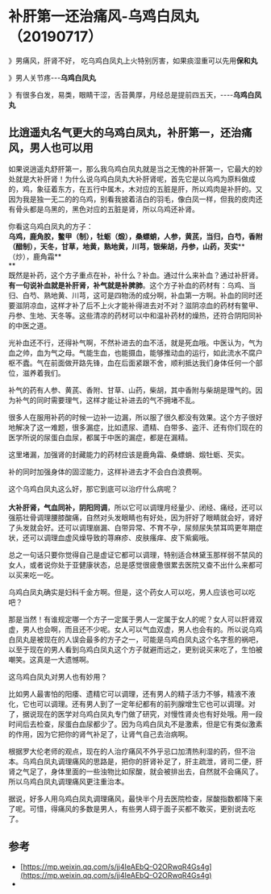 # 补肝第一还治痛风-乌鸡白凤丸（20190717）

》男痛风，肝肾不好， 吃乌鸡白凤丸上火特别厉害，如果痰湿重可以先用**保和丸**

》男人关节疼---**乌鸡白凤丸**

》有很多白发，易类，眼睛干涩，舌苔黄厚，月经总是提前四五天，----**乌鸡白凤丸**


<a name="activity-name"></a>
## 比逍遥丸名气更大的乌鸡白凤丸，补肝第一，还治痛风，男人也可以用


如果说逍遥丸舒肝第一，那么我乌鸡白凤丸就是当之无愧的补肝第一，它最大的妙处就是大补肝肾！为什么说乌鸡白凤丸大补肝肾呢，首先它是以乌鸡为原料做成的，鸡，象征着东方，在五行中属木，木对应的五脏是肝，所以鸡肉是补肝的。又因为我是独一无二的的乌鸡，别看我披着洁白的羽毛，像白凤一样，但我的皮肉还有骨头都是乌黑的，黑色对应的五脏是肾，所以乌鸡还补肾。

你看这乌鸡白凤丸的方子：<br />**乌鸡，鹿角胶，鳖甲（制），牡蛎（煅），桑螵蛸，人参，黄芪，当归，白芍，香附（醋制），天冬，甘草，地黄，熟地黄，川芎，银柴胡，丹参，山药，芡实****（炒），鹿角霜**<br />**<br />既然是补药，这个方子重点在补，补什么？补血。通过什么来补血？通过补肝肾。<br />**有一句说补血就是补肝肾，补气就是补脾肺**。这个方子补血的药材有：乌鸡、当归、白芍、熟地黄、川芎，这可是四物汤的成分啊，补血第一方啊。补血的同时还要滋阴凉血，这样才补了后不上火才能补得进去对不对？滋阴凉血的药材有鳖甲、丹参、生地、天冬等。这些清凉的药材可以中和温补药材的燥热，还符合阴阳同补的中医之道。

光补血还不行，还得补气啊，不然补进去的血不活，就是死血哦。中医认为，气为血之帅，血为气之母。气能生血，也能摄血，能够推动血的运行，如此流水不腐户枢不蠹。气在前面做开路先锋，血在后面紧跟不舍，顺利抵达我们身体任何一个部位，滋养着我们。

补气的药有人参、黄芪、香附、甘草、山药，柴胡，其中香附与柴胡是理气的。因为补气的同时需要理气，这样才能让补进去的气不拥堵不乱。

很多人在服用补药的时候一边补一边漏，所以服了很久都没有效果。这个方子很好地解决了这一难题，很多漏症，比如遗尿、遗精、白带多、盗汗、还有你们现在的医学所说的尿蛋白血尿，都属于中医的漏症，都是在漏精。

这里堵漏，加强肾的封藏能力的药材应该是鹿角霜、桑螵蛸、煅牡蛎、芡实。

补的同时加强身体的固涩能力，这样补进去才不会白白浪费啊。

这个乌鸡白凤丸这么好，那它到底可以治疗什么病呢？<br /> <br />**大补肝肾，气血同补，阴阳同调**，所以它可以调理月经量少、闭经、痛经，还可以强筋壮骨调理腰膝酸痛，自然对头发眼睛也有好处，因为肝好了眼睛就会好，肾好了头发就会好。还可以调理崩漏、白带异常、不育不孕，尿频尿失禁耳鸣更年期症状，还可以调理血虚风燥导致的荨麻疹、皮肤瘙痒、皮下紫癜哦。

总之一句话只要你觉得自己是虚证它都可以调理，特别适合林黛玉那样弱不禁风的女人，或者说你处于亚健康状态，总是感觉很疲惫很累去医院又查不出什么来都可以买来吃一吃。

乌鸡白凤丸确实是妇科千金方啊。但是，这个药女人可以吃，男人应该也可以吃吧？

那是当然！有谁规定哪一个方子一定属于男人一定属于女人的呢？女人可以肝肾双虚，男人也会啊，而且还不少呢。女人可以气血双虚，男人也会有的。所以说乌鸡白凤丸是被现在的人误会最多的方子之一，可能是乌鸡白凤丸这个名字惹的祸吧，以至于现在的男人看到乌鸡白凤丸这个方子就避而远之，更别说买来吃了，生怕被嘲笑。这真是一大遗憾啊。

这乌鸡白凤丸对男人也有妙用？

比如男人最害怕的阳痿、遗精它可以调理，还有男人的精子活力不够，精液不液化，它也可以调理。还有男人到了一定年纪都有的前列腺增生它也可以调理。对了，据说现在的医学对乌鸡白凤丸专门做了研究，对慢性肾炎也有好处哦。用一段时间后去检查，尿蛋白血尿都少了。因为乌鸡白凤丸不是激素，但是它有类似激素的作用，因为它把你的肾气补足了，让肾气自己去治病啊。

根据罗大伦老师的观点，现在的人治疗痛风不外乎忌口加清热利湿的药，但不治本。乌鸡白凤丸调理痛风的思路是，把你的肝肾补足了，肝主疏泄，肾司二便，肝肾之气足了，身体里面的一些浊物比如尿酸，就会被排出去，自然就不会痛风了。所以乌鸡白凤丸调理痛风更注重治本。

据说，好多人用乌鸡白凤丸调理痛风，最快半个月去医院检查，尿酸指数都降下来了呢。可惜，得痛风的多数是男人，有些男人碍于面子买都不敢买，更别说去吃了。

<a name="tVTpS"></a>
## 参考

- [https://mp.weixin.qq.com/s/jj4IeAEbQ-O2ORwqR4Gs4g](https://mp.weixin.qq.com/s/jj4IeAEbQ-O2ORwqR4Gs4g)
- <br />
